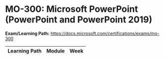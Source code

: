 # MO-300: Microsoft PowerPoint (PowerPoint and PowerPoint 2019)

**Exam/Learning Path:** https://docs.microsoft.com/certifications/exams/mo-300

| **Learning Path** | **Module** | **Week** |
|-|-|-|
